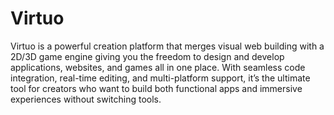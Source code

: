   # Virtuo
Virtuo is a powerful creation platform that merges visual web building with a 2D/3D game engine  giving you the freedom to design and develop applications, websites, and games all in one place. With seamless code integration, real-time editing, and multi-platform support, it’s the ultimate tool for creators who want to build both functional apps and immersive experiences without switching tools.
